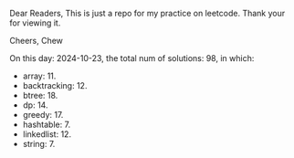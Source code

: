 Dear Readers,
This is just a repo for my practice on leetcode.
Thank your for viewing it.

Cheers,
Chew

On this day: 2024-10-23, the total num of solutions: 98, in which:
- array: 11.
- backtracking: 12.
- btree: 18.
- dp: 14.
- greedy: 17.
- hashtable: 7.
- linkedlist: 12.
- string: 7.